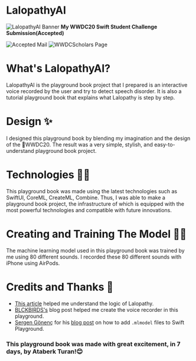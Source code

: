 # LalopathyAI
![LalopathyAI Banner](https://i.hizliresim.com/0Fve6N.png)
**My WWDC20 Swift Student Challenge Submission(Accepted)**

![Accepted Mail](https://i.hizliresim.com/INEYek.jpg)
![WWDCScholars Page](https://www.wwdcscholars.com/s/A80D9FA0-1302-4E21-A7D1-F4A9D4FAACE9)

# What's LalopathyAI?

LalopathyAI is the playground book project that I prepared is an interactive voice recorded by the user and try to detect speech disorder. It is also a tutorial playground book that explains what Lalopathy is step by step.

 # Design ✨
 
  I designed this playground book by blending my imagination and the design of the WWDC20. The result was a very simple, stylish, and easy-to-understand playground book project.
 
 # Technologies 🧑‍💻
 
 This playground book was made using the latest technologies such as SwiftUI, CoreML, CreateML, Combine. Thus, I was able to make a playground book project, the infrastructure of which is equipped with the most powerful technologies and compatible with future innovations.
 
 # Creating and Training The Model 👩‍🏫
 
 The machine learning model used in this playground book was trained by me using 80 different sounds. I recorded these 80 different sounds with iPhone using AirPods.

 # Credits and Thanks 🙏
 - [This article](https://bit.ly/2Zijm9I) helped me understand the logic of Lalopathy.
 - [BLCKBIRDS's](https://bit.ly/2WCRX0u) blog post helped me create the voice recorder in this playground.
 - [Sergen Gönenç](https://github.com/sergendev) for his [blog post](https://bit.ly/2LGo2y9) on how to add `.mlmodel` files to Swift Playground.
 

### This playground book was made with great excitement, in 7 days, by Ataberk Turan!😊
